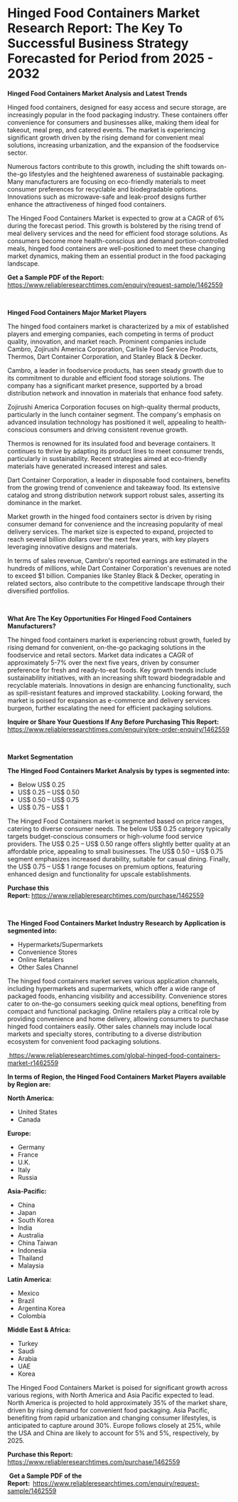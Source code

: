 <p><h1>Hinged Food Containers Market Research Report: The Key To Successful Business Strategy Forecasted for Period from 2025 - 2032</h1></p><p><strong>Hinged Food Containers Market Analysis and Latest Trends</strong></p>
<p><p>Hinged food containers, designed for easy access and secure storage, are increasingly popular in the food packaging industry. These containers offer convenience for consumers and businesses alike, making them ideal for takeout, meal prep, and catered events. The market is experiencing significant growth driven by the rising demand for convenient meal solutions, increasing urbanization, and the expansion of the foodservice sector.</p><p>Numerous factors contribute to this growth, including the shift towards on-the-go lifestyles and the heightened awareness of sustainable packaging. Many manufacturers are focusing on eco-friendly materials to meet consumer preferences for recyclable and biodegradable options. Innovations such as microwave-safe and leak-proof designs further enhance the attractiveness of hinged food containers.</p><p>The Hinged Food Containers Market is expected to grow at a CAGR of 6% during the forecast period. This growth is bolstered by the rising trend of meal delivery services and the need for efficient food storage solutions. As consumers become more health-conscious and demand portion-controlled meals, hinged food containers are well-positioned to meet these changing market dynamics, making them an essential product in the food packaging landscape.</p></p>
<p><strong>Get a Sample PDF of the Report:&nbsp;</strong> <a href="https://www.reliableresearchtimes.com/enquiry/request-sample/1462559?utm_campaign=2633&utm_medium=2&utm_source=Github&utm_content=ia&utm_term=15042025&utm_id=hinged-food-containers">https://www.reliableresearchtimes.com/enquiry/request-sample/1462559</a></p>
<p>&nbsp;</p>
<p><strong>Hinged Food Containers Major Market Players</strong></p>
<p><p>The hinged food containers market is characterized by a mix of established players and emerging companies, each competing in terms of product quality, innovation, and market reach. Prominent companies include Cambro, Zojirushi America Corporation, Carlisle Food Service Products, Thermos, Dart Container Corporation, and Stanley Black & Decker.</p><p>Cambro, a leader in foodservice products, has seen steady growth due to its commitment to durable and efficient food storage solutions. The company has a significant market presence, supported by a broad distribution network and innovation in materials that enhance food safety.</p><p>Zojirushi America Corporation focuses on high-quality thermal products, particularly in the lunch container segment. The company's emphasis on advanced insulation technology has positioned it well, appealing to health-conscious consumers and driving consistent revenue growth.</p><p>Thermos is renowned for its insulated food and beverage containers. It continues to thrive by adapting its product lines to meet consumer trends, particularly in sustainability. Recent strategies aimed at eco-friendly materials have generated increased interest and sales.</p><p>Dart Container Corporation, a leader in disposable food containers, benefits from the growing trend of convenience and takeaway food. Its extensive catalog and strong distribution network support robust sales, asserting its dominance in the market.</p><p>Market growth in the hinged food containers sector is driven by rising consumer demand for convenience and the increasing popularity of meal delivery services. The market size is expected to expand, projected to reach several billion dollars over the next few years, with key players leveraging innovative designs and materials.</p><p>In terms of sales revenue, Cambro's reported earnings are estimated in the hundreds of millions, while Dart Container Corporation's revenues are noted to exceed $1 billion. Companies like Stanley Black & Decker, operating in related sectors, also contribute to the competitive landscape through their diversified portfolios.</p></p>
<p>&nbsp;</p>
<p><strong>What Are The Key Opportunities For Hinged Food Containers Manufacturers?</strong></p>
<p><p>The hinged food containers market is experiencing robust growth, fueled by rising demand for convenient, on-the-go packaging solutions in the foodservice and retail sectors. Market data indicates a CAGR of approximately 5-7% over the next five years, driven by consumer preference for fresh and ready-to-eat foods. Key growth trends include sustainability initiatives, with an increasing shift toward biodegradable and recyclable materials. Innovations in design are enhancing functionality, such as spill-resistant features and improved stackability. Looking forward, the market is poised for expansion as e-commerce and delivery services burgeon, further escalating the need for efficient packaging solutions.</p></p>
<p><strong>Inquire or Share Your Questions If Any Before Purchasing This Report:</strong> <a href="https://www.reliableresearchtimes.com/enquiry/pre-order-enquiry/1462559?utm_campaign=2633&utm_medium=2&utm_source=Github&utm_content=ia&utm_term=15042025&utm_id=hinged-food-containers">https://www.reliableresearchtimes.com/enquiry/pre-order-enquiry/1462559</a></p>
<p>&nbsp;</p>
<p><strong>Market Segmentation</strong></p>
<p><strong>The Hinged Food Containers Market Analysis by types is segmented into:</strong></p>
<p><ul><li>Below US$ 0.25</li><li>US$ 0.25 – US$ 0.50</li><li>US$ 0.50 – US$ 0.75</li><li>US$ 0.75 – US$ 1</li></ul></p>
<p><p>The Hinged Food Containers market is segmented based on price ranges, catering to diverse consumer needs. The below US$ 0.25 category typically targets budget-conscious consumers or high-volume food service providers. The US$ 0.25 – US$ 0.50 range offers slightly better quality at an affordable price, appealing to small businesses. The US$ 0.50 – US$ 0.75 segment emphasizes increased durability, suitable for casual dining. Finally, the US$ 0.75 – US$ 1 range focuses on premium options, featuring enhanced design and functionality for upscale establishments.</p></p>
<p><strong>Purchase this Report:&nbsp;</strong><a href="https://www.reliableresearchtimes.com/purchase/1462559?utm_campaign=2633&utm_medium=2&utm_source=Github&utm_content=ia&utm_term=15042025&utm_id=hinged-food-containers">https://www.reliableresearchtimes.com/purchase/1462559</a></p>
<p>&nbsp;</p>
<p><strong>The Hinged Food Containers Market Industry Research by Application is segmented into:</strong></p>
<p><ul><li>Hypermarkets/Supermarkets</li><li>Convenience Stores</li><li>Online Retailers</li><li>Other Sales Channel</li></ul></p>
<p><p>The hinged food containers market serves various application channels, including hypermarkets and supermarkets, which offer a wide range of packaged foods, enhancing visibility and accessibility. Convenience stores cater to on-the-go consumers seeking quick meal options, benefiting from compact and functional packaging. Online retailers play a critical role by providing convenience and home delivery, allowing consumers to purchase hinged food containers easily. Other sales channels may include local markets and specialty stores, contributing to a diverse distribution ecosystem for convenient food packaging solutions.</p></p>
<p><a href="https://www.reliableresearchtimes.com/global-hinged-food-containers-market-r1462559?utm_campaign=2633&utm_medium=2&utm_source=Github&utm_content=ia&utm_term=15042025&utm_id=hinged-food-containers">&nbsp;https://www.reliableresearchtimes.com/global-hinged-food-containers-market-r1462559</a></p>
<p><strong>In terms of Region, the Hinged Food Containers Market Players available by Region are:</strong></p>
<p>
    <p> <strong> North America: </strong>
        <ul>
            <li>United States</li>
            <li>Canada</li>
        </ul>
        </p> 
    <p> <strong> Europe: </strong>
        <ul>
            <li>Germany</li>
            <li>France</li>
            <li>U.K.</li>
            <li>Italy</li>
            <li>Russia</li>
        </ul>
        </p> 
    <p> <strong> Asia-Pacific: </strong>
        <ul>
            <li>China</li>
            <li>Japan</li>
            <li>South Korea</li>
            <li>India</li>
            <li>Australia</li>
            <li>China Taiwan</li>
            <li>Indonesia</li>
            <li>Thailand</li>
            <li>Malaysia</li>
        </ul>
        </p> 
    <p> <strong> Latin America: </strong>
        <ul>
            <li>Mexico</li>
            <li>Brazil</li>
            <li>Argentina Korea</li>
            <li>Colombia</li>
        </ul>
        </p> 
    <p> <strong> Middle East & Africa: </strong>
        <ul>
            <li>Turkey</li>
            <li>Saudi</li>
            <li>Arabia</li>
            <li>UAE</li>
            <li>Korea</li>
        </ul>
    </p>
    </p>
<p><p>The Hinged Food Containers Market is poised for significant growth across various regions, with North America and Asia Pacific expected to lead. North America is projected to hold approximately 35% of the market share, driven by rising demand for convenient food packaging. Asia Pacific, benefiting from rapid urbanization and changing consumer lifestyles, is anticipated to capture around 30%. Europe follows closely at 25%, while the USA and China are likely to account for 5% and 5%, respectively, by 2025.</p></p>
<p><strong>Purchase this Report: </strong><a href="https://www.reliableresearchtimes.com/purchase/1462559?utm_campaign=2633&utm_medium=2&utm_source=Github&utm_content=ia&utm_term=15042025&utm_id=hinged-food-containers">https://www.reliableresearchtimes.com/purchase/1462559</a></p>
<p>&nbsp;<strong>Get a Sample PDF of the Report:&nbsp;&nbsp;</strong><a href="https://www.reliableresearchtimes.com/enquiry/request-sample/1462559?utm_campaign=2633&utm_medium=2&utm_source=Github&utm_content=ia&utm_term=15042025&utm_id=hinged-food-containers">https://www.reliableresearchtimes.com/enquiry/request-sample/1462559</a></p>
<p><strong></strong></p>
<p><p></p><p></p><p></p></p>